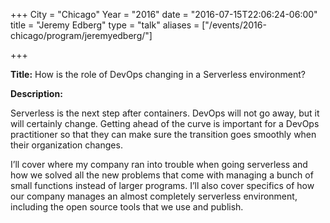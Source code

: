 +++
City = "Chicago"
Year = "2016"
date = "2016-07-15T22:06:24-06:00"
title = "Jeremy Edberg"
type = "talk"
aliases = ["/events/2016-chicago/program/jeremyedberg/"]

+++

<div class="span-15  ">
  <div class="span-15  last ">
  <p><strong>Title:</strong>
How is the role of DevOps changing in a Serverless environment?
</p>

<p><strong>Description:</strong></p>

<p>
Serverless is the next step after containers. DevOps will not go away, but it will certainly change. Getting ahead of the curve is important for a DevOps practitioner so that they can make sure the transition goes smoothly when their organization changes.
</p>
<p>
I’ll cover where my company ran into trouble when going serverless and how we solved all the new problems that come with managing a bunch of small functions instead of larger programs. I’ll also cover specifics of how our company manages an almost completely serverless environment, including the open source tools that we use and publish.
</p>
<p>

</p>


  </div>
</div>
